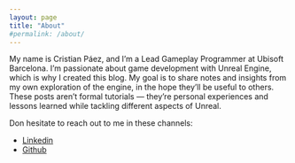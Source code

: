 ```yaml
---
layout: page
title: "About"
#permalink: /about/
---
```


My name is Cristian Páez, and I’m a Lead Gameplay Programmer at Ubisoft Barcelona. I’m passionate about game development with Unreal Engine, which is why I created this blog. My goal is to share notes and insights from my own exploration of the engine, in the hope they’ll be useful to others. These posts aren’t formal tutorials — they’re personal experiences and lessons learned while tackling different aspects of Unreal.

Don hesitate to reach out to me in these channels:
- [Linkedin](www.linkedin.com/in/cristianpaezr)
- [Github](https://github.com/Cristian2554)
